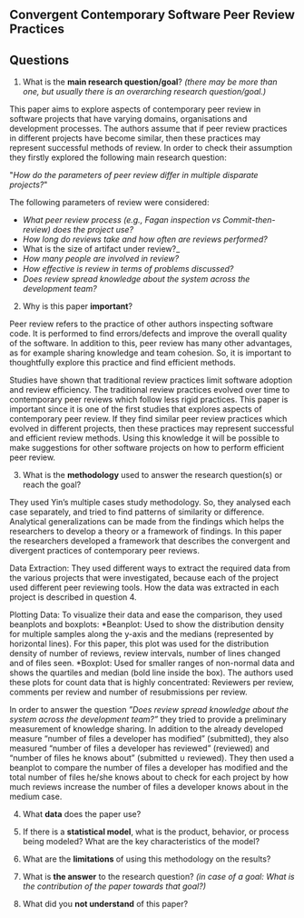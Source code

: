 ## Convergent Contemporary Software Peer Review Practices

## Questions

1. What is the **main research question/goal**? _(there may be more than one, but usually there is an overarching research question/goal.)_

This paper aims to explore aspects of contemporary peer review in software projects that have varying domains, organisations and development processes. The authors assume that if peer review practices in different projects have become similar, then these practices may represent successful methods of review. In order to check their assumption they firstly explored the following main research question:

"_How do the parameters of peer review differ in multiple disparate projects?_"

The following parameters of review were considered:
* _What peer review process (e.g., Fagan inspection vs Commit-then-review) does the project use?_
* _How long do reviews take and how often are reviews performed?_
* What is the size of artifact under review?_
* _How many people are involved in review?_
* _How eﬀective is review in terms of problems discussed?_
* _Does review spread knowledge about the system across the development team?_

2. Why is this paper **important**?

Peer review refers to the practice of other authors inspecting software code. It is performed to find errors/defects and improve the overall quality of the software. In addition to this, peer review has many other advantages, as for example sharing knowledge and team cohesion. So, it is important to thoughtfully explore this practice and find efficient methods. 

Studies have shown that traditional review practices limit software adoption and review efficiency. The traditional review practices evolved over time to contemporary peer reviews which follow less rigid practices. This paper is important since it is one of the first studies that explores aspects of contemporary peer review. If they find similar peer review practices which evolved in different projects, then these practices may represent successful and efficient review methods. Using this knowledge it will be possible to make suggestions for other software projects on how to perform efficient peer review.


3. What is the **methodology** used to answer the research question(s) or reach the goal?

They used Yin’s multiple cases study methodology. So, they analysed each case separately, and tried to find patterns of similarity or difference. Analytical generalizations can be made from the findings which helps the researchers to develop a theory or a framework of findings.  In this paper the researchers developed a framework that describes the convergent and divergent practices of contemporary peer reviews. 

Data Extraction: 
They used different ways to extract the required data from the various projects that were investigated, because each of the project used different peer reviewing tools. How the data was extracted in each project is described in question 4.

Plotting Data:
To visualize their data and ease the comparison, they used beanplots and boxplots:
*Beanplot: Used to show the distribution density for multiple samples along the y-axis and the medians (represented by horizontal lines). For this paper, this plot was used for the distribution density of number of reviews, review intervals, number of lines changed and of files seen.
*Boxplot: Used for smaller ranges of non-normal data and shows the quartiles and median (bold line inside the box). The authors used these plots for count data that is highly concentrated: Reviewers per review, comments per review and number of resubmissions per review. 

In order to answer the question _”Does review spread knowledge about the system across the development team?”_ they tried to provide a preliminary measurement of knowledge sharing. In addition to the already developed measure “number of files a developer has modified” (submitted), they also measured “number of files a developer has reviewed” (reviewed) and “number of files he knows about” (submitted ∪ reviewed). They then used a beanplot to compare the number of files a developer has modified and the total number of files he/she knows about to check for each project by how much reviews increase the number of files a developer knows about in the medium case.


4. What **data** does the paper use?


5. If there is a **statistical model**, what is the product, behavior, or process being modeled? What are the key characteristics of the model?


6. What are the **limitations** of using this methodology on the results?


7. What is **the answer** to the research question? _(in case of a goal: What is the contribution of the paper towards that goal?)_


8. What did you **not understand** of this paper?

